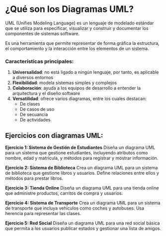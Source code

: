 # ¿Qué son los Diagramas UML?

UML (Unifies Modeling Language) es un lenguaje de modelado estándar que se utiliza para especificar, visualizar y construir y documentar los componentes de sistemas software.

Es una herramienta que permite representar de forma gráfica la estructura, el comportamiento y la interacción entre los elementos de un sistema.

### Características principales:
 1. **Universalidad**: no está ligado a ningún lenguaje, por tanto, es aplicable a diversos entornos
 2. **Flexibilidad**: modela sistemas simples y complejos
 3. **Colaboración**: ayuda a los equipos de desarrollo a entender la arquitectura y el diseño software
 4. **Versatilidad**: ofrece varios diagramas, entre los cuales destacan:
    - De clases
    - De casos de uso
    - De secuancia
    - De actividades
 
## Ejercicios con diagramas UML:

**Ejercicio 1: Sistema de Gestión de Estudiantes**
Diseña un diagrama UML para un sistema que gestione estudiantes, incluyendo atributos como nombre, edad y matrícula, y métodos para registrar y mostrar información.

**Ejercicio 2: Sistema de Biblioteca**
Crea un diagrama UML para un sistema de biblioteca que gestione libros y usuarios. Define relaciones entre ellos y métodos para prestar libros.

**Ejercicio 3: Tienda Online**
Diseña un diagrama UML para una tienda online que administre productos, carritos de compra y usuarios.

**Ejercicio 4: Sistema de Transporte**
Crea un diagrama UML para un sistema de transporte que incluya vehículos como coches y autobuses. Usa herencia para representar las clases.

**Ejercicio 5: Red Social**
Diseña un diagrama UML para una red social básica que permita a los usuarios publicar estados y gestionar una lista de amigos.
